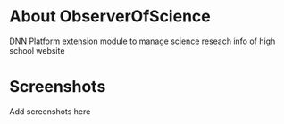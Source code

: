 About ObserverOfScience
=================

DNN Platform extension module to manage science reseach info of high school website

# Screenshots

Add screenshots here

